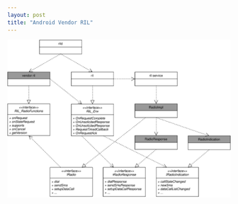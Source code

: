 ```yaml
---
layout: post
title: "Android Vendor RIL"
---
```

![](/media/posts/android_vendor_ril/architecture.svg)
